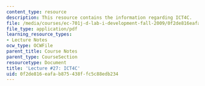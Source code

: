 ```yaml
---
content_type: resource
description: This resource contains the information regarding ICT4C.
file: /media/courses/ec-701j-d-lab-i-development-fall-2009/0f2de816eafab875438ffc5c88edb234_MITEC_701JF09_lec27_nb.pdf
file_type: application/pdf
learning_resource_types:
- Lecture Notes
ocw_type: OCWFile
parent_title: Course Notes
parent_type: CourseSection
resourcetype: Document
title: 'Lecture #27: ICT4C'
uid: 0f2de816-eafa-b875-438f-fc5c88edb234
---
```

